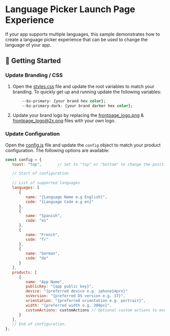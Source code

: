 # Language Picker Launch Page Experience
If your app supports multiple languages, this sample demonstrates how to create a language
picker experience that can be used to change the language of your app.

## :hammer: Getting Started

### Update Branding / CSS

1. Open the [styles.css](css/styles.css) file and update the root variables to match your branding. To quickly get up and running update the following variables:

    ```css
        --bs-primary: {your brand hex color};
        --bs-primary-dark: {your brand darker hex color};
    ```

2. Update your brand logo by replacing the [frontpage_logo.png](i/frontpage_logo.png) & [frontpage_logo@2x.png](i/frontpage_logo@2x.png) files with your own logo.

### Update Configuration

Open the [config.js](js/config.js) file and update the `config` object to match your product configuration. The following options are available:

```js
const config = {
   toast: "top",       // Set to "top" or "bottom" to change the position of the toast message.

   // Start of configuration
   
   // List of supported languages
   languages: [
      {
         name: "{Language Name e.g English}",
         code: "{Language Code e.g en}"
      },
      {
         name: "Spanish",
         code: "es"
      },
      {
         name: "French",
         code: "fr"
      },
      {
         name: "German",
         code: "de"
      }
   ],
   products: [
      {
         name: "App Name",
         publicKey: "{app public key}",
         device: "{preferred device e.g. iphone14pro}"
         osVersion: "{preferred OS version e.g. 17}",
         orientation: "{preferred orientation e.g. portrait}",
         width: "{preferred width e.g. 300px}",
         customActions: customActions // Optional custom actions to execute after the app has launched.
      }
   ],
   // End of configuration.
};
```
